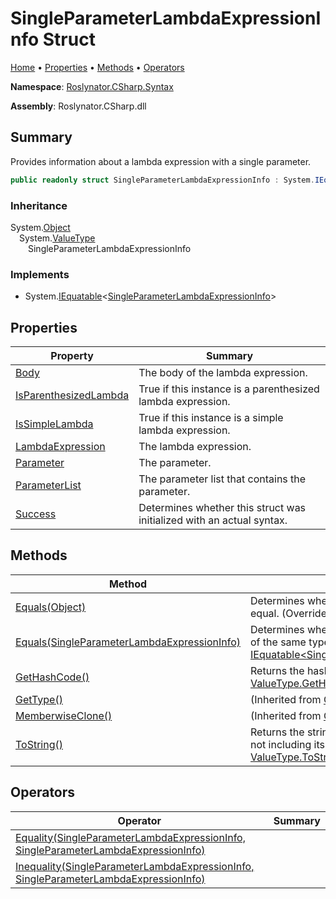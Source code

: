<a name="_top"></a>

# SingleParameterLambdaExpressionInfo Struct

[Home](../../../../README.md#_top) &#x2022; [Properties](#properties) &#x2022; [Methods](#methods) &#x2022; [Operators](#operators)

**Namespace**: [Roslynator.CSharp.Syntax](../README.md#_top)

**Assembly**: Roslynator\.CSharp\.dll

## Summary

Provides information about a lambda expression with a single parameter\.

```csharp
public readonly struct SingleParameterLambdaExpressionInfo : System.IEquatable<SingleParameterLambdaExpressionInfo>
```

### Inheritance

System\.[Object](https://docs.microsoft.com/en-us/dotnet/api/system.object)  
&emsp;System\.[ValueType](https://docs.microsoft.com/en-us/dotnet/api/system.valuetype)  
&emsp;&emsp;SingleParameterLambdaExpressionInfo

### Implements

* System\.[IEquatable](https://docs.microsoft.com/en-us/dotnet/api/system.iequatable-1)\<[SingleParameterLambdaExpressionInfo](#_top)>

## Properties

| Property | Summary |
| -------- | ------- |
| [Body](Body/README.md#_top) | The body of the lambda expression\. |
| [IsParenthesizedLambda](IsParenthesizedLambda/README.md#_top) | True if this instance is a parenthesized lambda expression\. |
| [IsSimpleLambda](IsSimpleLambda/README.md#_top) | True if this instance is a simple lambda expression\. |
| [LambdaExpression](LambdaExpression/README.md#_top) | The lambda expression\. |
| [Parameter](Parameter/README.md#_top) | The parameter\. |
| [ParameterList](ParameterList/README.md#_top) | The parameter list that contains the parameter\. |
| [Success](Success/README.md#_top) | Determines whether this struct was initialized with an actual syntax\. |

## Methods

| Method | Summary |
| ------ | ------- |
| [Equals(Object)](Equals/README.md#Roslynator_CSharp_Syntax_SingleParameterLambdaExpressionInfo_Equals_System_Object_) | Determines whether this instance and a specified object are equal\. \(Overrides [ValueType.Equals](https://docs.microsoft.com/en-us/dotnet/api/system.valuetype.equals)\) |
| [Equals(SingleParameterLambdaExpressionInfo)](Equals/README.md#Roslynator_CSharp_Syntax_SingleParameterLambdaExpressionInfo_Equals_Roslynator_CSharp_Syntax_SingleParameterLambdaExpressionInfo_) | Determines whether this instance is equal to another object of the same type\. \(Implements [IEquatable\<SingleParameterLambdaExpressionInfo>.Equals](https://docs.microsoft.com/en-us/dotnet/api/system.iequatable-1.equals)\) |
| [GetHashCode()](GetHashCode/README.md#_top) | Returns the hash code for this instance\. \(Overrides [ValueType.GetHashCode](https://docs.microsoft.com/en-us/dotnet/api/system.valuetype.gethashcode)\) |
| [GetType()](https://docs.microsoft.com/en-us/dotnet/api/system.object.gettype) |  \(Inherited from [Object](https://docs.microsoft.com/en-us/dotnet/api/system.object)\) |
| [MemberwiseClone()](https://docs.microsoft.com/en-us/dotnet/api/system.object.memberwiseclone) |  \(Inherited from [Object](https://docs.microsoft.com/en-us/dotnet/api/system.object)\) |
| [ToString()](ToString/README.md#_top) | Returns the string representation of the underlying syntax, not including its leading and trailing trivia\. \(Overrides [ValueType.ToString](https://docs.microsoft.com/en-us/dotnet/api/system.valuetype.tostring)\) |

## Operators

| Operator | Summary |
| -------- | ------- |
| [Equality(SingleParameterLambdaExpressionInfo, SingleParameterLambdaExpressionInfo)](op_Equality/README.md#_top) | |
| [Inequality(SingleParameterLambdaExpressionInfo, SingleParameterLambdaExpressionInfo)](op_Inequality/README.md#_top) | |

